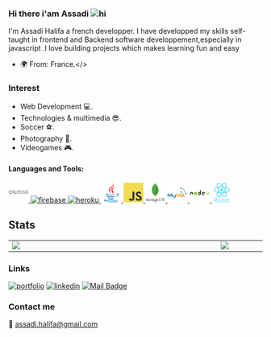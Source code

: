 ### Hi there i'am Assadi <img src="https://user-images.githubusercontent.com/1303154/88677602-1635ba80-d120-11ea-84d8-d263ba5fc3c0.gif" width="28px" alt="hi">

I'm Assadi Halifa a french developper. I have developped my skills self-taught in frontend and Backend software developpement,especially in javascript .I love building projects which makes learning fun and easy


- :earth_africa: From: France.</>

### Interest
- Web Development 💻. 
- Technologies & multimedia 😎.
- Soccer ⚽. 
- Photography 📸.
- Videogames 🎮.


<h4 align="left">Languages and Tools:</h4>
<p align="left"> <a href="https://expressjs.com" target="_blank" rel="noreferrer"> <img src="https://raw.githubusercontent.com/devicons/devicon/master/icons/express/express-original-wordmark.svg" alt="express" width="40" height="40"/> </a> <a href="https://firebase.google.com/" target="_blank" rel="noreferrer"> <img src="https://www.vectorlogo.zone/logos/firebase/firebase-icon.svg" alt="firebase" width="40" height="40"/> </a> <a href="https://heroku.com" target="_blank" rel="noreferrer"> <img src="https://www.vectorlogo.zone/logos/heroku/heroku-icon.svg" alt="heroku" width="40" height="40"/> </a> <a href="https://www.java.com" target="_blank" rel="noreferrer"> <img src="https://raw.githubusercontent.com/devicons/devicon/master/icons/java/java-original.svg" alt="java" width="40" height="40"/> </a> <a href="https://developer.mozilla.org/en-US/docs/Web/JavaScript" target="_blank" rel="noreferrer"> <img src="https://raw.githubusercontent.com/devicons/devicon/master/icons/javascript/javascript-original.svg" alt="javascript" width="40" height="40"/> </a> <a href="https://www.mongodb.com/" target="_blank" rel="noreferrer"> <img src="https://raw.githubusercontent.com/devicons/devicon/master/icons/mongodb/mongodb-original-wordmark.svg" alt="mongodb" width="40" height="40"/> </a> <a href="https://www.mysql.com/" target="_blank" rel="noreferrer"> <img src="https://raw.githubusercontent.com/devicons/devicon/master/icons/mysql/mysql-original-wordmark.svg" alt="mysql" width="40" height="40"/> </a> <a href="https://nodejs.org" target="_blank" rel="noreferrer"> <img src="https://raw.githubusercontent.com/devicons/devicon/master/icons/nodejs/nodejs-original-wordmark.svg" alt="nodejs" width="40" height="40"/> </a> <a href="https://reactjs.org/" target="_blank" rel="noreferrer"> <img src="https://raw.githubusercontent.com/devicons/devicon/master/icons/react/react-original-wordmark.svg" alt="react" width="40" height="40"/> </a> </p>


## Stats

<center>
  <table>
  <tr>
      <td><img width="400px" align="left" src="https://github-readme-stats.vercel.app/api?username=assadi-dev&count_private=true&theme=gotham&show_icons=true" /></td>
      <td><img width="380px" align="left" src="https://github-readme-stats.vercel.app/api/top-langs/?username=assadi-dev&layout=compact&theme=gotham&langs_count=10&hide=html,css,twig,scss" /></td>
  </tr> 
 
  </table>
</center>

### Links
[![portfolio](https://img.shields.io/badge/my_portfolio-000?style=for-the-badge&logo=ko-fi&logoColor=white)](https://assadi-portfolio.herokuapp.com/)
[![linkedin](https://img.shields.io/badge/linkedin-0A66C2?style=for-the-badge&logo=linkedin&logoColor=white)](https://www.linkedin.com/in/assadi-halifa-90592a102/)
[![Mail Badge](https://img.shields.io/badge/Email-c0392b?style=for-the-badge&logo=gmail&logoColor=white)](mailto:assadi.halifa@gmail.com)


### Contact me
:email: assadi.halifa@gmail.com

<!--
**assadi-dev/assadi-dev** is a ✨ _special_ ✨ repository because its `README.md` (this file) appears on your GitHub profile.

Here are some ideas to get you started:

- 🔭 I’m currently working on ...
- 🌱 I’m currently learning ...
- 👯 I’m looking to collaborate on ...
- 🤔 I’m looking for help with ...
- 💬 Ask me about ...
- 📫 How to reach me: ...
- 😄 Pronouns: ...
- ⚡ Fun fact: ...
-->
